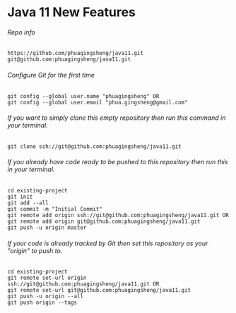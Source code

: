 # Java 11 New Features

###### Repo info
```
https://github.com/phuagingsheng/java11.git
git@github.com:phuagingsheng/java11.git
```

###### Configure Git for the first time
```
git config --global user.name "phuagingsheng" OR
git config --global user.email "phua.gingsheng@gmail.com"
```

###### If you want to simply clone this empty repository then run this command in your terminal.
```
git clone ssh://git@github.com:phuagingsheng/java11.git
```

###### If you already have code ready to be pushed to this repository then run this in your terminal.
```
cd existing-project
git init
git add --all
git commit -m "Initial Commit"
git remote add origin ssh://git@github.com:phuagingsheng/java11.git OR
git remote add origin git@github.com:phuagingsheng/java11.git
git push -u origin master
```

###### If your code is already tracked by Git then set this repository as your "origin" to push to.
```
cd existing-project
git remote set-url origin ssh://git@github.com:phuagingsheng/java11.git OR
git remote set-url git@github.com:phuagingsheng/java11.git
git push -u origin --all
git push origin --tags
```
